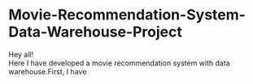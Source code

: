 # Movie-Recommendation-System-Data-Warehouse-Project
Hey all!<br>
Here I have developed a movie recommendation system with data warehouse.First, I have 
